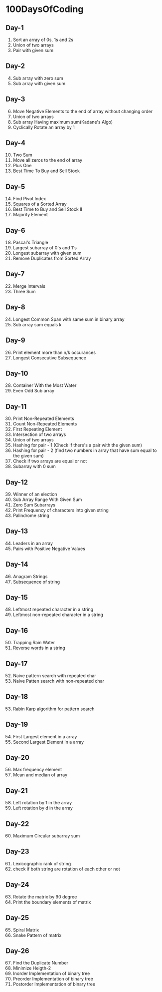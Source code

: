 # 100DaysOfCoding
## Day-1
1) Sort an array of 0s, 1s and 2s
2) Union of two arrays
3) Pair with given sum

## Day-2
4) Sub array with zero sum
5) Sub array with given sum

## Day-3
6) Move Negative Elements to the end of array without changing order
7) Union of two arrays
8) Sub array Having maximum sum(Kadane's Algo)
9) Cyclically Rotate an array by 1

## Day-4
10) Two Sum
11) Move all zeros to the end of array
12) Plus One
13) Best Time To Buy and Sell Stock

## Day-5
14) Find Pivot Index
15) Squares of a Sorted Array
16) Best Time to Buy and Sell Stock II
17) Majority Element

## Day-6
18) Pascal's Triangle
19) Largest subarray of 0's and 1's
20) Longest subarray with given sum
21) Remove Duplicates from Sorted Array

## Day-7
22) Merge Intervals
23) Three Sum

## Day-8
24) Longest Common Span with same sum in binary array
25) Sub array sum equals k

## Day-9
26) Print element more than n/k occurances
27) Longest Consecutive Subsequence

## Day-10
28) Container With the Most Water
29) Even Odd Sub array

## Day-11
30) Print Non-Repeated Elements 
31) Count Non-Repeated Elements 
32) First Repeating Element 
33) Intersection of two arrays 
34) Union of two arrays 
35) Hashing for pair - 1 (Check if there's a pair with the given sum)
36) Hashing for pair - 2 (find two numbers in array that have sum equal to the given sum)
37) Check if two arrays are equal or not 
38) Subarray with 0 sum

## Day-12
39) Winner of an election 
40) Sub Array Range With Given Sum
41) Zero Sum Subarrays 
42) Print Frequency of characters into given string
43) Palindrome string

## Day-13
44) Leaders in an array
45) Pairs with Positive Negative Values

## Day-14
46) Anagram Strings
47) Subsequence of string

## Day-15
48) Leftmost repeated character in a string
49) Leftmost non-repeated character in a string

## Day-16
50) Trapping Rain Water
51) Reverse words in a string

## Day-17
52) Naive pattern search with repeated char
53) Naive Patten search with non-repeated char

## Day-18
53) Rabin Karp algorithm for pattern search

## Day-19
54) First Largest element in a array
55) Second Largest Element in a array

## Day-20
56) Max frequency element
57) Mean and median of array

## Day-21
58) Left rotation by 1 in the array
59) Left rotation by d in the array

## Day-22
60) Maximum Circular subarray sum

## Day-23
61) Lexicographic rank of string
62) check if both string are rotation of each other or not

## Day-24
63) Rotate the matrix by 90 degree
64) Print the boundary elements of matrix

## Day-25
65) Spiral Matrix
66) Snake Pattern of matrix

## Day-26
67) Find the Duplicate Number
68) Minimize Heigth-2
69) Inorder Implementation of binary tree
70) Preorder Implementation of binary tree
71) Postorder Implementation of binary tree


